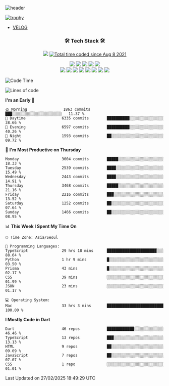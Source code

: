 <!--
**Ohgyuchan/Ohgyuchan** is a ✨ _special_ ✨ repository because its `README.md` (this file) appears on your GitHub profile.

Here are some ideas to get you started:

- 🔭 I’m currently working on ...
- 🌱 I’m currently learning ...
- 👯 I’m looking to collaborate on ...
- 🤔 I’m looking for help with ...
- 💬 Ask me about ...
- 📫 How to reach me: ...
- 😄 Pronouns: ...
- ⚡ Fun fact: ...
-->
![header](https://capsule-render.vercel.app/api?type=soft&color=auto&height=150&section=header&text=Ohgyuchan&fontSize=80&animation=twinkling)

[![trophy](https://github-profile-trophy.vercel.app/?username=Ohgyuchan&column=-1)](https://github.com/ryo-ma/github-profile-trophy)

<!-- ### Hi there 👋 -->
  * [VELOG](https://velog.io/@terman)



<h3 align="center"><b>🛠 Tech Stack 🛠</b></h3>

<p align="center">
<a href="https://hits.seeyoufarm.com"><img src="https://hits.seeyoufarm.com/api/count/incr/badge.svg?url=https%3A%2F%2Fgithub.com%2FOhgyuchan&count_bg=%2379C83D&title_bg=%23555555&icon=&icon_color=%23E7E7E7&title=visitors+%F0%9F%99%8C&edge_flat=false"/></a> <a href="https://wakatime.com/@9d35e6a9-2400-4e9b-b741-9597e6de1373"><img src="https://wakatime.com/badge/user/9d35e6a9-2400-4e9b-b741-9597e6de1373.svg" alt="Total time coded since Aug 8 2021" /></a></p>


<p align="center">
<img src="https://img.shields.io/badge/HTML5-E34F26?style=flat-square&logo=HTML5&logoColor=white"/></a>
<img src="https://img.shields.io/badge/CSS3-1572B6?style=flat-square&logo=CSS3&logoColor=white"/></a>
<img src="https://img.shields.io/badge/JavaScript-F7DF1E?style=flat-square&logo=JavaScript&logoColor=white"/></a>
<img src="https://img.shields.io/badge/Flutter-02569B?style=flat-square&logo=Flutter&logoColor=white"></a> 
<img src="https://img.shields.io/badge/Dart-0175C2?style=flat-square&logo=Dart&logoColor=white"></a><br>
<img src="https://img.shields.io/badge/TypeScript-0175C2?style=flat-square&logo=TypeScript&logoColor=white"></a>
<img src="https://img.shields.io/badge/MongoDB-47A248?style=flat-square&logo=MongoDB&logoColor=white"/></a>
<img src="https://img.shields.io/badge/MySQL-4479A1?style=flat-square&logo=MySQL&logoColor=white"/></a> 
<img src="https://img.shields.io/badge/python-0175C2?style=flat-square&logo=python&logoColor=white"></a> 
<img src="https://img.shields.io/badge/Supabase-000000?style=flat-square&logo=Supabase&logoColor=green"></a>
<img src="https://img.shields.io/badge/Next.js-000000?style=flat-square&logo=Next.js&logoColor=white"></a>
<img src="https://img.shields.io/badge/React-61DAFB?style=flat-square&logo=React&logoColor=black"></a>
<img src="https://img.shields.io/badge/Postgresql-0175C2?style=flat-square&logo=Postgresql&logoColor=white"></a> 
</p></b>

<!-- <h3 align="center"><b>⚡️ Stats ⚡️</b></h3> -->

<!-- ![Terman's GitHub stats](https://github-readme-stats.vercel.app/api?username=Ohgyuchan&count_private=true&show_icons=true&theme=buefy) -->
  
<!--START_SECTION:waka-->
![Code Time](http://img.shields.io/badge/Code%20Time-2%2C774%20hrs%2038%20mins-blue)

![Lines of code](https://img.shields.io/badge/From%20Hello%20World%20I%27ve%20Written-39.6%20million%20lines%20of%20code-blue)

**I'm an Early 🐤** 

```text
🌞 Morning                1863 commits        ███░░░░░░░░░░░░░░░░░░░░░░   11.37 % 
🌆 Daytime                6335 commits        ██████████░░░░░░░░░░░░░░░   38.66 % 
🌃 Evening                6597 commits        ██████████░░░░░░░░░░░░░░░   40.26 % 
🌙 Night                  1593 commits        ██░░░░░░░░░░░░░░░░░░░░░░░   09.72 % 
```
📅 **I'm Most Productive on Thursday** 

```text
Monday                   3004 commits        █████░░░░░░░░░░░░░░░░░░░░   18.33 % 
Tuesday                  2539 commits        ████░░░░░░░░░░░░░░░░░░░░░   15.49 % 
Wednesday                2443 commits        ████░░░░░░░░░░░░░░░░░░░░░   14.91 % 
Thursday                 3468 commits        █████░░░░░░░░░░░░░░░░░░░░   21.16 % 
Friday                   2216 commits        ███░░░░░░░░░░░░░░░░░░░░░░   13.52 % 
Saturday                 1252 commits        ██░░░░░░░░░░░░░░░░░░░░░░░   07.64 % 
Sunday                   1466 commits        ██░░░░░░░░░░░░░░░░░░░░░░░   08.95 % 
```


📊 **This Week I Spent My Time On** 

```text
🕑︎ Time Zone: Asia/Seoul

💬 Programming Languages: 
TypeScript               29 hrs 18 mins      ██████████████████████░░░   88.64 % 
Python                   1 hr 9 mins         █░░░░░░░░░░░░░░░░░░░░░░░░   03.50 % 
Prisma                   43 mins             █░░░░░░░░░░░░░░░░░░░░░░░░   02.17 % 
CSS                      39 mins             ░░░░░░░░░░░░░░░░░░░░░░░░░   01.99 % 
JSON                     23 mins             ░░░░░░░░░░░░░░░░░░░░░░░░░   01.17 % 

💻 Operating System: 
Mac                      33 hrs 3 mins       █████████████████████████   100.00 % 
```

**I Mostly Code in Dart** 

```text
Dart                     46 repos            ████████████░░░░░░░░░░░░░   46.46 % 
TypeScript               13 repos            ███░░░░░░░░░░░░░░░░░░░░░░   13.13 % 
HTML                     9 repos             ██░░░░░░░░░░░░░░░░░░░░░░░   09.09 % 
JavaScript               7 repos             ██░░░░░░░░░░░░░░░░░░░░░░░   07.07 % 
CSS                      1 repo              ░░░░░░░░░░░░░░░░░░░░░░░░░   01.01 % 
```




 Last Updated on 27/02/2025 18:49:29 UTC
<!--END_SECTION:waka-->
